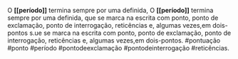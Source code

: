 O **[[período]]** termina sempre por uma definida, O **[[período]]** termina sempre por uma definida, que se marca na escrita com ponto, ponto de exclamação, ponto de interrogação, reticências e, algumas vezes,em dois-pontos s.ue se marca na escrita com ponto, ponto de exclamação, ponto de interrogação, reticências e, algumas vezes,em dois-pontos. #pontuação #ponto #período #pontodeexclamação #pontodeinterrogação #reticências.
